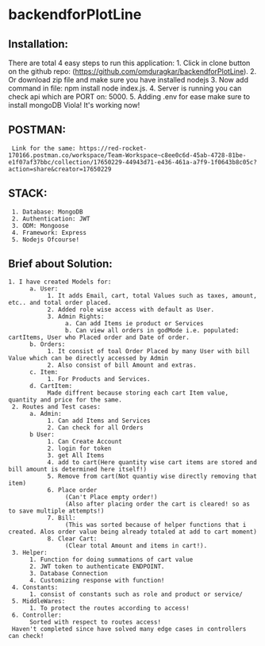 # backendforPlotLine


## Installation:
There are total 4 easy steps to run this application:
     1. Click in clone button on the github repo: (https://github.com/omduragkar/backendforPlotLine).
     2. Or  download zip file and make sure you have installed nodejs
     3. Now  add command in file:
          npm install
          node index.js.
     4. Server is running you can check api which are PORT on: 5000.
     5. Adding .env for ease make sure to install mongoDB
     Viola! It's working now!


## POSTMAN:
     Link for the same: https://red-rocket-170166.postman.co/workspace/Team-Workspace~c8ee0c6d-45ab-4728-81be-e1f07af37bbc/collection/17650229-44943d71-e436-461a-a7f9-1f0643b8c05c?action=share&creator=17650229
## STACK:
     1. Database: MongoDB
     2. Authentication: JWT
     3. ODM: Mongoose
     4. Framework: Express
     5. Nodejs Ofcourse!
## Brief about Solution:
	1. I have created Models for:
          a. User:
               1. It adds Email, cart, total Values such as taxes, amount, etc.. and total order placed.
               2. Added role wise access with default as User.
               3. Admin Rights:
                    a. Can add Items ie product or Services
                    b. Can view all orders in godMode i.e. populated: cartItems, User who Placed order and Date of order. 
          b. Orders:
               1. It consist of toal Order Placed by many User with bill Value which can be directly accessed by Admin
               2. Also consist of bill Amount and extras.
          c. Item:
               1. For Products and Services.
          d. CartItem:
               Made diffrent because storing each cart Item value, quantity and price for the same.
     2. Routes and Test cases:
          a. Admin:
               1. Can add Items and Services
               2. Can check for all Orders
          b User:
               1. Can Create Account
               2. login for token
               3. get All Items
               4. add to cart(Here quantity wise cart items are stored and bill amount is determined here itself!)
               5. Remove from cart(Not quantiy wise directly removing that item)
               6. Place order
                    (Can't Place empty order!)
                    (Also after placing order the cart is cleared! so as to save multiple attempts!)
               7. Bill:
                    (This was sorted because of helper functions that i created. Alos order value being already totaled at add to cart moment)
               8. Clear Cart:
                    (Clear total Amount and items in cart!).
     3. Helper:
          1. Function for doing summations of cart value
          2. JWT token to authenticate ENDPOINT.
          3. Database Connection
          4. Customizing response with function!
     4. Constants:
          1. consist of constants such as role and product or service/
     5. MiddleWares:
          1. To protect the routes according to access!
     6. Controller:
          Sorted with respect to routes access!
     Haven't completed since have solved many edge cases in controllers can check!
